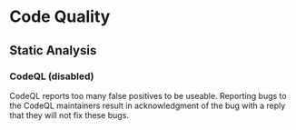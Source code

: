 Code Quality
============

Static Analysis
---------------

### CodeQL (disabled)
CodeQL reports too many false positives to be useable.
Reporting bugs to the CodeQL maintainers result in acknowledgment
of the bug with a reply that they will not fix these bugs.

